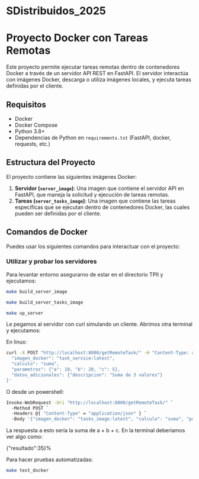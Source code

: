 # SDistribuidos_2025

# Proyecto Docker con Tareas Remotas

Este proyecto permite ejecutar tareas remotas dentro de contenedores Docker a través de un servidor API REST en FastAPI. El servidor interactúa con imágenes Docker, descarga o utiliza imágenes locales, y ejecuta tareas definidas por el cliente.

## Requisitos

- Docker
- Docker Compose
- Python 3.8+
- Dependencias de Python en `requirements.txt` (FastAPI, docker, requests, etc.)

## Estructura del Proyecto

El proyecto contiene las siguientes imágenes Docker:

1. **Servidor (`server_image`)**: Una imagen que contiene el servidor API en FastAPI, que maneja la solicitud y ejecución de tareas remotas.
2. **Tareas (`server_tasks_image`)**: Una imagen que contiene las tareas específicas que se ejecutan dentro de contenedores Docker, las cuales pueden ser definidas por el cliente.

## Comandos de Docker

Puedes usar los siguientes comandos para interactuar con el proyecto:

### Utilizar y probar los servidores

Para levantar entorno asegurarno de estar en el directorio TPII y ejecutamos:

```bash
make build_server_image
```

```bash
make build_server_tasks_image
```

```bash
make up_server
```

Le pegamos al servidor con curl simulando un cliente. Abrimos otra terminal y ejecutamos:

En linux:
```bash
curl -X POST "http://localhost:8000/getRemoteTask/" -H "Content-Type: application/json" -d '{
  "imagen_docker": "task_service:latest",
  "calculo": "suma",
  "parametros": {"a": 10, "b": 20, "c": 5},
  "datos_adicionales": {"descripcion": "Suma de 3 valores"}
}'
```

O desde un powershell:
```bash
Invoke-WebRequest -Uri "http://localhost:8000/getRemoteTask/" `
  -Method POST `
  -Headers @{ "Content-Type" = "application/json" } `
  -Body '{"imagen_docker": "tasks_image:latest", "calculo": "suma", "parametros": {"a": 10, "b": 20, "c": 5}, "datos_adicionales": {"descripcion": "Suma de 3 valores"}}'
```

La respuesta a esto sería la suma de a + b + c. En la terminal deberiamos ver algo como:

{"resultado":35}%

Para hacer pruebas automatizadas:
```bash
make test_docker
```